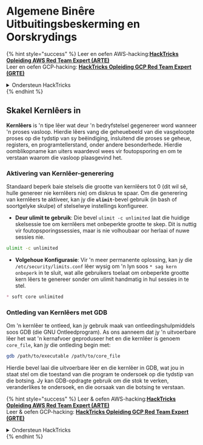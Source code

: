 # Algemene Binêre Uitbuitingsbeskerming en Oorskrydings

{% hint style="success" %}
Leer en oefen AWS-hacking:<img src="/.gitbook/assets/arte.png" alt="" data-size="line">[**HackTricks Opleiding AWS Red Team Expert (ARTE)**](https://training.hacktricks.xyz/courses/arte)<img src="/.gitbook/assets/arte.png" alt="" data-size="line">\
Leer en oefen GCP-hacking: <img src="/.gitbook/assets/grte.png" alt="" data-size="line">[**HackTricks Opleiding GCP Red Team Expert (GRTE)**<img src="/.gitbook/assets/grte.png" alt="" data-size="line">](https://training.hacktricks.xyz/courses/grte)

<details>

<summary>Ondersteun HackTricks</summary>

* Controleer die [**inskrywingsplanne**](https://github.com/sponsors/carlospolop)!
* **Sluit aan by die** 💬 [**Discord-groep**](https://discord.gg/hRep4RUj7f) of die [**telegram-groep**](https://t.me/peass) of **volg** ons op **Twitter** 🐦 [**@hacktricks\_live**](https://twitter.com/hacktricks\_live)**.**
* **Deel hacktruuks deur PR's in te dien by die** [**HackTricks**](https://github.com/carlospolop/hacktricks) en [**HackTricks Cloud**](https://github.com/carlospolop/hacktricks-cloud) github-opslag.

</details>
{% endhint %}

## Skakel Kernlêers in

**Kernlêers** is 'n tipe lêer wat deur 'n bedryfstelsel gegenereer word wanneer 'n proses vasloop. Hierdie lêers vang die geheuebeeld van die vasgeloopte proses op die tydstip van sy beëindiging, insluitend die proses se geheue, registers, en programtellerstand, onder andere besonderhede. Hierdie oomblikopname kan uiters waardevol wees vir foutopsporing en om te verstaan waarom die vasloop plaasgevind het.

### **Aktivering van Kernlêer-generering**

Standaard beperk baie stelsels die grootte van kernlêers tot 0 (dit wil sê, hulle genereer nie kernlêers nie) om diskrus te spaar. Om die generering van kernlêers te aktiveer, kan jy die **`ulimit`**-bevel gebruik (in bash of soortgelyke skulpe) of stelselwye instellings konfigureer.

* **Deur ulimit te gebruik**: Die bevel `ulimit -c unlimited` laat die huidige skelsessie toe om kernlêers met onbeperkte grootte te skep. Dit is nuttig vir foutopsporingssessies, maar is nie volhoubaar oor herlaai of nuwe sessies nie.
```bash
ulimit -c unlimited
```
* **Volgehoue Konfigurasie**: Vir 'n meer permanente oplossing, kan jy die `/etc/security/limits.conf` lêer wysig om 'n lyn soos `* sag kern onbeperk` in te sluit, wat alle gebruikers toelaat om onbeperkte grootte kern lêers te genereer sonder om ulimit handmatig in hul sessies in te stel.
```markdown
* soft core unlimited
```
### **Ontleding van Kernlêers met GDB**

Om 'n kernlêer te ontleed, kan jy gebruik maak van ontleedingshulpmiddels soos GDB (die GNU Ontleedprogram). As ons aanneem dat jy 'n uitvoerbare lêer het wat 'n kernafvoer geproduseer het en die kernlêer is genoem `core_file`, kan jy die ontleding begin met:
```bash
gdb /path/to/executable /path/to/core_file
```
Hierdie bevel laai die uitvoerbare lêer en die kernlêer in GDB, wat jou in staat stel om die toestand van die program te ondersoek op die tydstip van die botsing. Jy kan GDB-opdragte gebruik om die stok te verken, veranderlikes te ondersoek, en die oorsaak van die botsing te verstaan.

{% hint style="success" %}
Leer & oefen AWS-hacking:<img src="/.gitbook/assets/arte.png" alt="" data-size="line">[**HackTricks Opleiding AWS Red Team Expert (ARTE)**](https://training.hacktricks.xyz/courses/arte)<img src="/.gitbook/assets/arte.png" alt="" data-size="line">\
Leer & oefen GCP-hacking: <img src="/.gitbook/assets/grte.png" alt="" data-size="line">[**HackTricks Opleiding GCP Red Team Expert (GRTE)**<img src="/.gitbook/assets/grte.png" alt="" data-size="line">](https://training.hacktricks.xyz/courses/grte)

<details>

<summary>Ondersteun HackTricks</summary>

* Kontroleer die [**inskrywingsplanne**](https://github.com/sponsors/carlospolop)!
* **Sluit aan by die** 💬 [**Discord-groep**](https://discord.gg/hRep4RUj7f) of die [**telegram-groep**](https://t.me/peass) of **volg** ons op **Twitter** 🐦 [**@hacktricks\_live**](https://twitter.com/hacktricks\_live)**.**
* **Deel hacktruuks deur PR's in te dien by die** [**HackTricks**](https://github.com/carlospolop/hacktricks) en [**HackTricks Cloud**](https://github.com/carlospolop/hacktricks-cloud) github-opslag.

</details>
{% endhint %}
